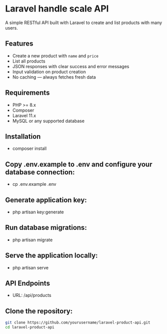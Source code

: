 # Laravel handle scale API

A simple RESTful API built with Laravel to create and list products with many users.

## Features

- Create a new product with `name` and `price`
- List all products
- JSON responses with clear success and error messages
- Input validation on product creation
- No caching — always fetches fresh data

## Requirements

- PHP >= 8.x  
- Composer  
- Laravel 11.x  
- MySQL or any supported database  

## Installation

- composer install

## Copy .env.example to .env and configure your database connection:

- cp .env.example .env

## Generate application key:

- php artisan key:generate

## Run database migrations:

- php artisan migrate

## Serve the application locally:

- php artisan serve

## API Endpoints

- URL: /api/products

## Clone the repository:

   ```bash
   git clone https://github.com/yourusername/laravel-product-api.git
   cd laravel-product-api

